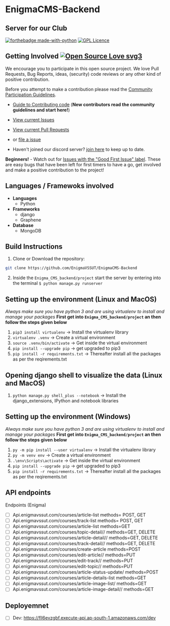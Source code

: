# EnigmaCMS-Backend

## Server for our Club

[![forthebadge made-with-python](http://ForTheBadge.com/images/badges/made-with-python.svg)](https://www.python.org/)
[![GPL Licence](https://badges.frapsoft.com/os/gpl/gpl-125x28.png?v=103)](https://opensource.org/licenses/GPL-3.0/)

## Getting Involved [![Open Source Love svg3](https://badges.frapsoft.com/os/v3/open-source.svg?v=103)](#)

We encourage you to participate in this open source project. We love Pull Requests, Bug Reports, ideas, (security) code reviews or any other kind of positive contribution. 

Before you attempt to make a contribution please read the [Community Participation Guidelines](https://github.com/partha2000/EnigmaCMS-Backend/blob/main/CONTRIBUTING_guidelines.md).

* [Guide to Contributing code](https://github.com/partha2000/EnigmaCMS-Backend/blob/main/CONTRIBUTING_code.md) (**New contributors read the community guidelines and start here!**)

* [View current Issues](https://google.com)

* [View current Pull Requests](https://google.com)
* or [file a issue](https://google.com)

* Haven't joined our discord server? [join here](https://google.com) to keep up to date.


**Beginners!** - Watch out for [Issues with the "Good First Issue" label](https://github.com/EnigmaVSSUT/EnigmaCMS-Backend/issues?q=is%3Aopen+is%3Aissue+label%3A%22good+first+issue%22). These are easy bugs that have been left for first timers to have a go, get involved and make a positive contribution to the project!

## Languages / Framewoks involved
* __Languages__
  - Python
* __Frameworks__
  - django
  - Graphene
* __Database__
  - MongoDB

## Build Instructions

1. Clone or Download the repository:

  ```bash
  git clone https://github.com/EnigmaVSSUT/EnigmaCMS-Backend
  ```

2. Inside the `Enigma_CMS_backend/project` start the server by entering into the terminal `$ python manage.py runserver`

## Setting up the environment (Linux and MacOS)
_Always make sure you have python 3 and are using virtualenv to install and manage your packages_
__First get into `Enigma_CMS_backend/project` an then follow the steps given below__
1. `pip3 install virtualenv`		-> Install the virtualenv library
2. `virtualenv .venv`			-> Create a virtual environment
3. `source .venv/bin/activate`		-> Get inside the virtual environment
4. `pip install --upgrade pip`		-> get upgraded to pip3
5. `pip install -r requirements.txt`	-> Thereafter install all the packages as per the reqirements.txt

## Opening django shell to visualize the data (Linux and MacOS)
1. `python manage.py shell_plus --notebook`		-> Install the django_extensions, IPython and notebook libraries



## Setting up the environment (Windows)
_Always make sure you have python 3 and are using virtualenv to install and manage your packages_
__First get into `Enigma_CMS_backend/project` an then follow the steps given below__
1. `py -m pip install --user virtualenv`		-> Install the virtualenv library
2. `py -m venv env`			-> Create a virtual environment
3. `.\env\Scripts\activate`		-> Get inside the virtual environment
4. `pip install --upgrade pip`		-> get upgraded to pip3
5. `pip install -r requirements.txt`	-> Thereafter install all the packages as per the reqirements.txt

## API endpoints

Endpoints (Enigma)
- [ ] Api.enigmavssut.com/courses/article-list  methods= POST, GET
- [ ] Api.enigmavssut.com/courses/track-list   methods= POST,  GET
- [ ] Api.enigmavssut.com/courses/article-list   methods=GET
- [ ] Api.enigmavssut.com/courses/topic-detail/<slug>/   methods=GET, DELETE
- [ ] Api.enigmavssut.com/courses/article-detail/<slug>/  methods=GET, DELETE
- [ ] Api.enigmavssut.com/courses/track-detail/<slug>/  methods=GET, DELETE
- [ ] Api.enigmavssut.com/courses/create-article  methods=POST
- [ ] Api.enigmavssut.com/courses/edit-article/<slug>/  methods=PUT
- [ ] Api.enigmavssut.com/courses/edit-track/<slug>/  methods=PUT
- [ ] Api.enigmavssut.com/courses/edit-topic/<slug>/  methods=PUT
- [ ] Api.enigmavssut.com/courses/article-status-update/   methods=POST
- [ ] Api.enigmavssut.com/courses/article-details-list   methods=GET
- [ ] Api.enigmavssut.com/courses/article-image-list/    methods=GET
- [ ] Api.enigmavssut.com/courses/article-image-detail/<name>/    methods=GET

## Deployemnet
- [ ] Dev: https://fll6evzgbf.execute-api.ap-south-1.amazonaws.com/dev
